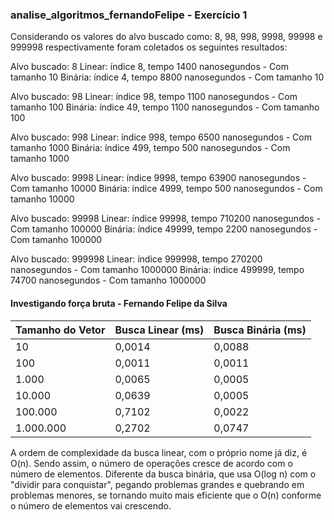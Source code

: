 ### analise_algoritmos_fernandoFelipe - Exercício 1

Considerando os valores do alvo buscado como: 8, 98, 998, 9998, 99998 e 999998 respectivamente foram coletados os seguintes resultados:

Alvo buscado: 8
Linear: índice 8, tempo 1400 nanosegundos - Com tamanho 10
Binária: índice 4, tempo 8800 nanosegundos - Com tamanho 10

Alvo buscado: 98
Linear: índice 98, tempo 1100 nanosegundos - Com tamanho 100
Binária: índice 49, tempo 1100 nanosegundos - Com tamanho 100

Alvo buscado: 998
Linear: índice 998, tempo 6500 nanosegundos - Com tamanho 1000
Binária: índice 499, tempo 500 nanosegundos - Com tamanho 1000

Alvo buscado: 9998
Linear: índice 9998, tempo 63900 nanosegundos - Com tamanho 10000
Binária: índice 4999, tempo 500 nanosegundos - Com tamanho 10000

Alvo buscado: 99998
Linear: índice 99998, tempo 710200 nanosegundos - Com tamanho 100000
Binária: índice 49999, tempo 2200 nanosegundos - Com tamanho 100000

Alvo buscado: 999998
Linear: índice 999998, tempo 270200 nanosegundos - Com tamanho 1000000
Binária: índice 499999, tempo 74700 nanosegundos - Com tamanho 1000000


#### Investigando força bruta - Fernando Felipe da Silva
| Tamanho do Vetor | Busca Linear (ms) | Busca Binária (ms) |
|------------------|-------------------|--------------------|
| 10               | 0,0014            | 0,0088             |
| 100              | 0,0011            | 0,0011             |
| 1.000            | 0,0065            | 0,0005             |
| 10.000           | 0,0639            | 0,0005             |
| 100.000          | 0,7102            | 0,0022             |
| 1.000.000        | 0,2702            | 0,0747             |

A ordem de complexidade da busca linear, com o próprio nome já diz, é O(n). Sendo assim, o número de operações cresce de acordo com o número de elementos. Diferente da busca binária, que usa O(log n) com o "dividir para conquistar", pegando problemas grandes e quebrando em problemas menores, se tornando muito mais eficiente que o O(n) conforme o número de elementos vai crescendo.
